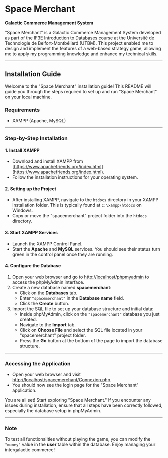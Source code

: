 # Space Merchant

**Galactic Commerce Management System**

"Space Merchant" is a Galactic Commerce Management System developed as part of the IF3E Introduction to Databases course at the Université de Technologie de Belfort-Montbéliard (UTBM). This project enabled me to design and implement the features of a web-based strategy game, allowing me to apply my programming knowledge and enhance my technical skills.

---

## Installation Guide

Welcome to the "Space Merchant" installation guide! This README will guide you through the steps required to set up and run "Space Merchant" on your local machine.

### Requirements
- XAMPP (Apache, MySQL)

---

### Step-by-Step Installation

#### 1. Install XAMPP
- Download and install XAMPP from [https://www.apachefriends.org/index.html](https://www.apachefriends.org/index.html).
- Follow the installation instructions for your operating system.

#### 2. Setting up the Project
- After installing XAMPP, navigate to the `htdocs` directory in your XAMPP installation folder. This is typically found at `C:\xampp\htdocs` on Windows.
- Copy or move the "spacemerchant" project folder into the `htdocs` directory.

#### 3. Start XAMPP Services
- Launch the XAMPP Control Panel.
- Start the **Apache** and **MySQL** services. You should see their status turn green in the control panel once they are running.

#### 4. Configure the Database
1. Open your web browser and go to [http://localhost/phpmyadmin](http://localhost/phpmyadmin) to access the phpMyAdmin interface.
2. Create a new database named **spacemerchant**:
   - Click on the **Databases** tab.
   - Enter `"spacemerchant"` in the **Database name** field.
   - Click the **Create** button.
3. Import the SQL file to set up your database structure and initial data:
   - Inside phpMyAdmin, click on the `"spacemerchant"` database you just created.
   - Navigate to the **Import** tab.
   - Click on **Choose File** and select the SQL file located in your "spacemerchant" project folder.
   - Press the **Go** button at the bottom of the page to import the database structure.

---

### Accessing the Application

- Open your web browser and visit [http://localhost/spacemerchant/Connexion.php](http://localhost/spacemerchant/Connexion.php).
- You should now see the login page for the "Space Merchant" application.

You are all set! Start exploring "Space Merchant." If you encounter any issues during installation, ensure that all steps have been correctly followed, especially the database setup in phpMyAdmin.

---

### Note
To test all functionalities without playing the game, you can modify the `"money"` value in the **user** table within the database. Enjoy managing your intergalactic commerce!
